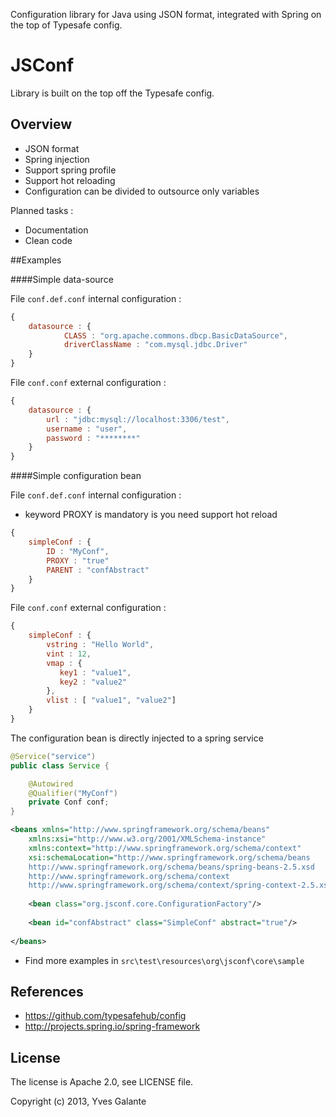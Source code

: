 Configuration library for Java using JSON format, integrated with Spring on the top of Typesafe config.

JSConf
======

Library is built on the top off the Typesafe config.

## Overview

- JSON format
- Spring injection 
- Support spring profile
- Support hot reloading
- Configuration can be divided to outsource only variables

Planned tasks :
- Documentation
- Clean code


##Examples

####Simple data-source 

File `conf.def.conf` internal configuration :

```javascript
{
	datasource : {
	        CLASS : "org.apache.commons.dbcp.BasicDataSource",
	        driverClassName : "com.mysql.jdbc.Driver"
	}
}
```

File `conf.conf` external configuration :

```javascript
{
	datasource : {
	    url : "jdbc:mysql://localhost:3306/test",
	    username : "user",
	    password : "********"
	}
}
```

####Simple configuration bean

File `conf.def.conf` internal configuration :

- keyword PROXY is mandatory is you need support hot reload

```javascript
{
	simpleConf : {
	    ID : "MyConf",
	    PROXY : "true"
        PARENT : "confAbstract"
    }
}
```


File `conf.conf` external configuration :

```javascript
{
	simpleConf : {
	    vstring : "Hello World",
	    vint : 12,
	    vmap : {
	       key1 : "value1",
	       key2 : "value2"
	    },
	    vlist : [ "value1", "value2"]
	}
}
```

The configuration bean is directly injected to a spring service

```java  
@Service("service")
public class Service {

	@Autowired
	@Qualifier("MyConf")
    private Conf conf;
}

```

```xml  
<beans xmlns="http://www.springframework.org/schema/beans"
	xmlns:xsi="http://www.w3.org/2001/XMLSchema-instance" 
	xmlns:context="http://www.springframework.org/schema/context"
	xsi:schemaLocation="http://www.springframework.org/schema/beans
	http://www.springframework.org/schema/beans/spring-beans-2.5.xsd
	http://www.springframework.org/schema/context
	http://www.springframework.org/schema/context/spring-context-2.5.xsd">
	
	<bean class="org.jsconf.core.ConfigurationFactory"/>
	
	<bean id="confAbstract" class="SimpleConf" abstract="true"/>
	
</beans>
```

- Find more examples in `src\test\resources\org\jsconf\core\sample`

## References

- https://github.com/typesafehub/config
- http://projects.spring.io/spring-framework

## License

The license is Apache 2.0, see LICENSE file.

Copyright (c) 2013, Yves Galante
